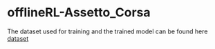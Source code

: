 # offlineRL-Assetto_Corsa
The dataset used for training and the trained model can be found here [dataset](https://huggingface.co/datasets/Mengst/offlineRL-Assetto_Corsa/tree/main)

